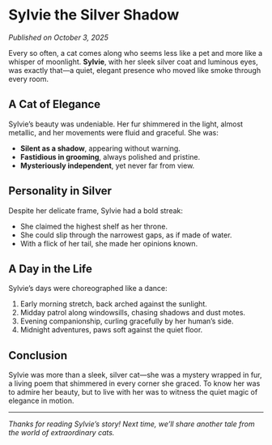 # Sylvie the Silver Shadow

*Published on October 3, 2025*

Every so often, a cat comes along who seems less like a pet and more like a whisper of moonlight. **Sylvie**, with her sleek silver coat and luminous eyes, was exactly that—a quiet, elegant presence who moved like smoke through every room.

## A Cat of Elegance

Sylvie’s beauty was undeniable. Her fur shimmered in the light, almost metallic, and her movements were fluid and graceful. She was:

- **Silent as a shadow**, appearing without warning.  
- **Fastidious in grooming**, always polished and pristine.  
- **Mysteriously independent**, yet never far from view.  

## Personality in Silver

Despite her delicate frame, Sylvie had a bold streak:

- She claimed the highest shelf as her throne.  
- She could slip through the narrowest gaps, as if made of water.  
- With a flick of her tail, she made her opinions known.  

## A Day in the Life

Sylvie’s days were choreographed like a dance:

1. Early morning stretch, back arched against the sunlight.  
2. Midday patrol along windowsills, chasing shadows and dust motes.  
3. Evening companionship, curling gracefully by her human’s side.  
4. Midnight adventures, paws soft against the quiet floor.  

## Conclusion

Sylvie was more than a sleek, silver cat—she was a mystery wrapped in fur, a living poem that shimmered in every corner she graced. To know her was to admire her beauty, but to live with her was to witness the quiet magic of elegance in motion.

---

*Thanks for reading Sylvie’s story! Next time, we’ll share another tale from the world of extraordinary cats.*  
